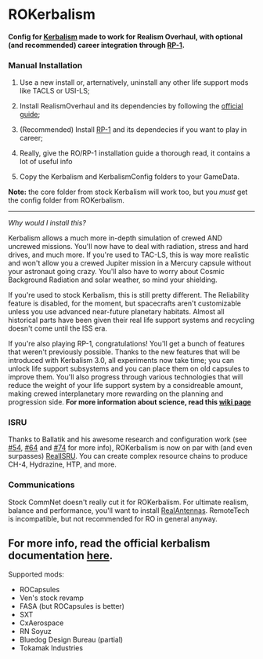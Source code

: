 # ROKerbalism

#### Config for [Kerbalism](https://github.com/Kerbalism/Kerbalism) made to work for Realism Overhaul, with optional (and recommended) career integration through [RP-1](https://github.com/KSP-RO/RP-0).

### Manual Installation

1. Use a new install or, arternatively, uninstall any other life support mods like TACLS or USI-LS;

1. Install RealismOverhaul and its dependencies by following the [official guide](https://github.com/KSP-RO/RP-0/wiki/Installation);

1. (Recommended) Install [RP-1](https://github.com/KSP-RO/RP-0/releases) and its dependecies if you want to play in career;

1. Really, give the RO/RP-1 installation guide a thorough read, it contains a lot of useful info

1. Copy the Kerbalism and KerbalismConfig folders to your GameData.

**Note:** the core folder from stock Kerbalism will work too, but you *must* get the config folder from ROKerbalism.

----

*Why would I install this?*

Kerbalism allows a much more in-depth simulation of crewed AND uncrewed missions. You'll now have to deal with radiation, stress and hard drives, and much more.
If you're used to TAC-LS, this is way more realistic and won't allow you a crewed Jupiter mission in a Mercury capsule without your astronaut going crazy. You'll also have to worry about Cosmic Background Radiation and solar weather, so mind your shielding.

If you're used to stock Kerbalism, this is still pretty different. The Reliability feature is disabled, for the moment, but spacecrafts aren't customizable unless you use advanced near-future planetary habitats. Almost all historical parts have been given their real life support systems and recycling doesn't come until the ISS era.

If you're also playing RP-1, congratulations! You'll get a bunch of features that weren't previously possible. Thanks to the new features that will be introduced with Kerbalism 3.0, all experiments now take time; you can unlock life support subsystems and you can place them on old capsules to improve them. You'll also progress through various technologies that will reduce the weight of your life support system by a considreable amount, making crewed interplanetary more rewarding on the planning and progression side. 
**For more information about science, read this [wiki page](https://github.com/Standecco/ROKerbalism/wiki/Science)**

### ISRU
Thanks to Ballatik and his awesome research and configuration work (see [#54](https://github.com/Standecco/ROKerbalism/pull/54), [#64](https://github.com/Standecco/ROKerbalism/pull/64) and [#74](https://github.com/Standecco/ROKerbalism/pull/74) for more info), ROKerbalism is now on par with (and even surpasses) [RealISRU](https://github.com/KSP-RO/RealISRU). You can create complex resource chains to produce CH-4, Hydrazine, HTP, and more. 

### Communications
Stock CommNet doesn't really cut it for ROKerbalism. For ultimate realism, balance and performance, you'll want to install [RealAntennas](https://github.com/DRVeyl/RealAntennas). RemoteTech is incompatible, but not recommended for RO in general anyway.

For more info, read the official kerbalism documentation [here](https://github.com/Kerbalism/Kerbalism/wiki).
----

Supported mods:

- ROCapsules
- Ven's stock revamp
- FASA (but ROCapsules is better)
- SXT
- CxAerospace
- RN Soyuz
- Bluedog Design Bureau (partial)
- Tokamak Industries
